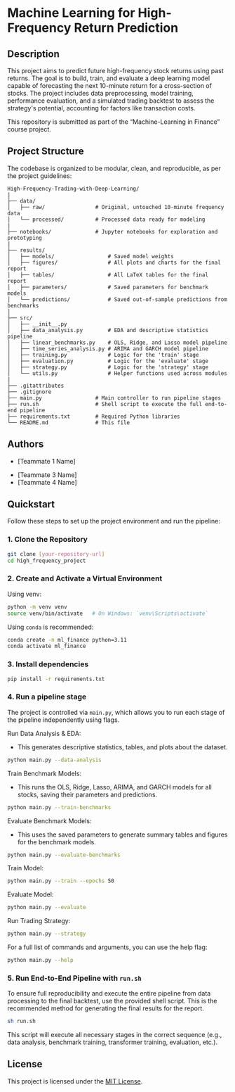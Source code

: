 # Machine Learning for High-Frequency Return Prediction

## Description
This project aims to predict future high-frequency stock returns using past returns. The goal is to build, train, and evaluate a deep learning model capable of forecasting the next 10-minute return for a cross-section of stocks. The project includes data preprocessing, model training, performance evaluation, and a simulated trading backtest to assess the strategy's potential, accounting for factors like transaction costs.

This repository is submitted as part of the “Machine-Learning in Finance” course project.

## Project Structure
The codebase is organized to be modular, clean, and reproducible, as per the project guidelines:

```
High-Frequency-Trading-with-Deep-Learning/
|
├── data/
│   ├── raw/                # Original, untouched 10-minute frequency data
│   └── processed/          # Processed data ready for modeling
|
├── notebooks/              # Jupyter notebooks for exploration and prototyping
|
├── results/
│   ├── models/                 # Saved model weights
│   ├── figures/                # All plots and charts for the final report
│   ├── tables/                 # All LaTeX tables for the final report
│   ├── parameters/             # Saved parameters for benchmark models
│   └── predictions/            # Saved out-of-sample predictions from benchmarks
│
├── src/
│   ├── __init__.py
│   ├── data_analysis.py        # EDA and descriptive statistics pipeline
│   ├── linear_benchmarks.py    # OLS, Ridge, and Lasso model pipeline
│   ├── time_series_analysis.py # ARIMA and GARCH model pipeline
│   ├── training.py             # Logic for the 'train' stage
│   ├── evaluation.py           # Logic for the 'evaluate' stage
│   ├── strategy.py             # Logic for the 'strategy' stage
│   └── utils.py                # Helper functions used across modules
|
├── .gitattributes
├── .gitignore
├── main.py                 # Main controller to run pipeline stages
├── run.sh                  # Shell script to execute the full end-to-end pipeline
├── requirements.txt        # Required Python libraries
└── README.md               # This file
```

## Authors
* [Teammate 1 Name]  
<!-- * Emanuele Durante [emanuele.durante@epfl.ch](mailto:emanuele.durante@epfl.ch) -->
* [Teammate 3 Name]  
* [Teammate 4 Name]  
<!-- * Letizia Seveso [letizia.seveso@epfl.ch](mailto:letizia.seveso@epfl.ch) -->
<!-- * Alex Martinez [alex.martinezdefrancisco@epfl.ch](mailto:alex.martinezdefrancisco@epfl.ch) -->

## Quickstart
Follow these steps to set up the project environment and run the pipeline:

### 1. Clone the Repository
```bash
git clone [your-repository-url]
cd high_frequency_project
```

### 2. Create and Activate a Virtual Environment
Using venv:
```bash
python -m venv venv
source venv/bin/activate   # On Windows: `venv\Scripts\activate`
```

Using `conda` is recommended:
```bash
conda create -n ml_finance python=3.11
conda activate ml_finance
```

### 3. Install dependencies
```bash
pip install -r requirements.txt
```

### 4. Run a pipeline stage
The project is controlled via `main.py`, which allows you to run each stage of the pipeline independently using flags.

Run Data Analysis & EDA:
* This generates descriptive statistics, tables, and plots about the dataset.
```bash
python main.py --data-analysis
```

Train Benchmark Models:
* This runs the OLS, Ridge, Lasso, ARIMA, and GARCH models for all stocks, saving their parameters and predictions.
```bash
python main.py --train-benchmarks
```

Evaluate Benchmark Models:
* This uses the saved parameters to generate summary tables and figures for the benchmark models.
```bash
python main.py --evaluate-benchmarks
```

Train Model:
```bash
python main.py --train --epochs 50
```

Evaluate Model:
```bash
python main.py --evaluate
```

Run Trading Strategy:
```bash
python main.py --strategy
```

For a full list of commands and arguments, you can use the help flag:
```bash
python main.py --help
```

### 5. Run End-to-End Pipeline with `run.sh`
To ensure full reproducibility and execute the entire pipeline from data processing to the final backtest, use the provided shell script. This is the recommended method for generating the final results for the report.

```bash
sh run.sh
```

This script will execute all necessary stages in the correct sequence (e.g., data analysis, benchmark training, transformer training, evaluation, etc.).

## License

This project is licensed under the [MIT License](LICENSE).